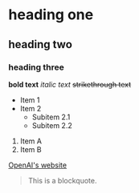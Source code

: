 # heading one
## heading two
### heading three

**bold text**
*italic text*
~~strikethrough text~~

- Item 1
- Item 2
  - Subitem 2.1
  - Subitem 2.2
1. Item A
2. Item B

[OpenAI's website](https://www.openai.com)

> This is a blockquote.

